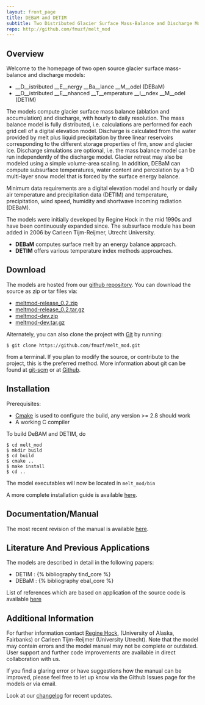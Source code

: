 ```yaml
--- 
layout: front_page 
title: DEBaM and DETIM 
subtitle: Two Distributed Glacier Surface Mass-Balance and Discharge Models
repo: http://github.com/fmuzf/melt_mod
---
```


Overview
--------
Welcome to the homepage of two open source glacier surface mass-balance and discharge 
models:
- __D__istributed __E__nergy __Ba__lance __M__odel (DEBaM)
- __D__istributed __E__nhanced __T__emperature __I__ndex __M__odel (DETIM)


The models compute glacier surface mass balance (ablation and accumulation) and
discharge, with hourly to daily resolution. 
The mass balance model is fully distributed, i.e. calculations are performed for each grid cell of a
digital elevation model. Discharge is calculated from the water provided by melt plus liquid precipitation by three
linear reservoirs corresponding to the different storage properties of firn,
snow and glacier ice. Discharge simulations are optional, i.e. the mass balance
model can be run independently of the discharge model. Glacier retreat may also
be modeled using a simple volume-area scaling.
In addition, DEBaM can compute subsurface temperatures, water content and percolation
by a 1-D multi-layer snow model that is forced by the surface energy balance.

Minimum data requirements are a digital elevation model and hourly or daily air
temperature and precipitation data (DETIM) and temperature, precipitation, wind speed, humidity
and shortwave incoming radiation (DEBaM).

The models were initially developed by Regine Hock in the mid 1990s and have
been continuously expanded since. The subsurface module has been added in 2006
by Carleen Tijm-Reijmer, Utrecht University.

- __DEBaM__ computes surface melt by an energy balance approach.
- __DETIM__ offers various temperature index methods approaches. 


Download
--------
The models are hosted from our [github repository]({{%page.repo%}}).
You can download the source as zip or tar files via:
-   [meltmod-release\_0.2.zip]({{%page.repo%}}/zipball/release_0.2)
-   [meltmod-release\_0.2.tar.gz]({{%page.repo%}}/tarball/release_0.2)
-   [meltmod-dev.zip]({{%page.repo%}}/zipball/dev)
-   [meltmod-dev.tar.gz]({{%page.repo%}}/tarball/dev)

Alternately, you can also clone the project with [Git](http://git-scm.com) by
running:

    $ git clone https://github.com/fmuzf/melt_mod.git

from a terminal. If you plan to modify the source, or contribute to the
project, this is the preferred method. More information about git can be
found at [git-scm](http://git-scm.com/) or at 
[Github](http://help.github.com/articles/).

Installation
------------

Prerequisites:

* [Cmake](http://www.cmake.org/) is used to configure the build,
    any version >= 2.8 should work
* A working C compiler 

To build DeBAM and DETIM, do

    $ cd melt_mod
    $ mkdir build
    $ cd build
    $ cmake ..
    $ make install
    $ cd ..

The model executables will now be located in ```melt_mod/bin```
 
A more complete installation guide is available [here](install.html).

Documentation/Manual
---------------------
The most recent revision of the manual is available [here](http://gi.alaska.edu/~regine/meltmodel.html).


Literature And Previous Applications
------------------------------------
The models are described in detail in the following papers:

- DETIM : {% bibliography tind_core %}
- DEBaM : {% bibliography ebal_core %}

List of references which are based on application of the source code is available [here](references.html)



Additional Information
----------------------

For further information contact [Regine Hock](http://gi.alaska.edu/~regine/),
(University of Alaska, Fairbanks) or Carleen Tijm-Reijmer 
(University Utrecht). Note that the model may
contain errors and the model manual may not be complete or outdated. User
support and further code improvements are available in direct collaboration
with us.

If you find a glaring error or have suggestions how the manual can be improved, please feel free to let up know via the
Github Issues page for the models or via email.

Look at our [changelog]({{page.repo}}/tree/release_0.2/doc/changes.md) for recent updates.
